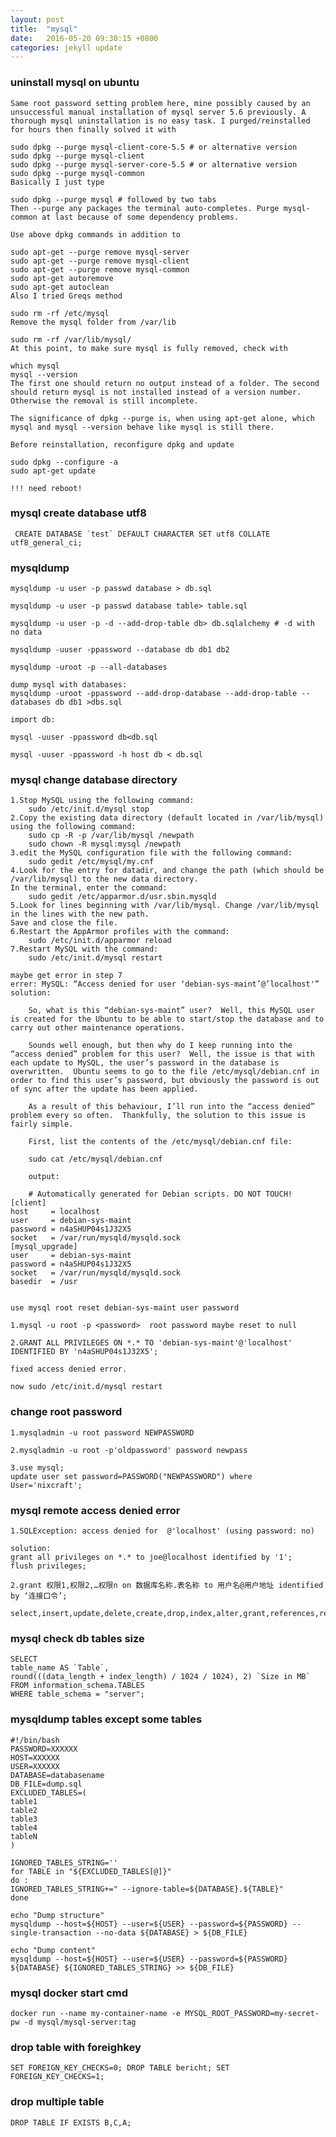```yaml
---
layout: post
title:  "mysql"
date:   2016-05-20 09:30:15 +0800
categories: jekyll update
---
```


### uninstall mysql on ubuntu

    Same root password setting problem here, mine possibly caused by an unsuccessful manual installation of mysql server 5.6 previously. A thorough mysql uninstallation is no easy task. I purged/reinstalled for hours then finally solved it with

    sudo dpkg --purge mysql-client-core-5.5 # or alternative version
    sudo dpkg --purge mysql-client
    sudo dpkg --purge mysql-server-core-5.5 # or alternative version
    sudo dpkg --purge mysql-common
    Basically I just type

    sudo dpkg --purge mysql # followed by two tabs
    Then --purge any packages the terminal auto-completes. Purge mysql-common at last because of some dependency problems.

    Use above dpkg commands in addition to

    sudo apt-get --purge remove mysql-server
    sudo apt-get --purge remove mysql-client
    sudo apt-get --purge remove mysql-common
    sudo apt-get autoremove
    sudo apt-get autoclean
    Also I tried Greqs method

    sudo rm -rf /etc/mysql
    Remove the mysql folder from /var/lib

    sudo rm -rf /var/lib/mysql/
    At this point, to make sure mysql is fully removed, check with

    which mysql
    mysql --version
    The first one should return no output instead of a folder. The second should return mysql is not installed instead of a version number. Otherwise the removal is still incomplete.

    The significance of dpkg --purge is, when using apt-get alone, which mysql and mysql --version behave like mysql is still there.

    Before reinstallation, reconfigure dpkg and update

    sudo dpkg --configure -a
    sudo apt-get update

    !!! need reboot!


### mysql create database utf8

     CREATE DATABASE `test` DEFAULT CHARACTER SET utf8 COLLATE utf8_general_ci;


### mysqldump

    mysqldump -u user -p passwd database > db.sql

    mysqldump -u user -p passwd database table> table.sql

    mysqldump -u user -p -d --add-drop-table db> db.sqlalchemy # -d with no data

    mysqldump -uuser -ppassword --database db db1 db2

    mysqldump -uroot -p --all-databases

    dump mysql with databases:
    mysqldump -uroot -ppassword --add-drop-database --add-drop-table --databases db db1 >dbs.sql

    import db:

    mysql -uuser -ppassword db<db.sql

    mysql -uuser -ppassword -h host db < db.sql


### mysql change database directory

    1.Stop MySQL using the following command:
        sudo /etc/init.d/mysql stop
    2.Copy the existing data directory (default located in /var/lib/mysql) using the following command:
        sudo cp -R -p /var/lib/mysql /newpath
        sudo chown -R mysql:mysql /newpath
    3.edit the MySQL configuration file with the following command:
        sudo gedit /etc/mysql/my.cnf
    4.Look for the entry for datadir, and change the path (which should be /var/lib/mysql) to the new data directory.
    In the terminal, enter the command:
        sudo gedit /etc/apparmor.d/usr.sbin.mysqld
    5.Look for lines beginning with /var/lib/mysql. Change /var/lib/mysql in the lines with the new path.
    Save and close the file.
    6.Restart the AppArmor profiles with the command:
        sudo /etc/init.d/apparmor reload
    7.Restart MySQL with the command:
        sudo /etc/init.d/mysql restart

    maybe get error in step 7
    errer: MySQL: “Access denied for user ‘debian-sys-maint’@’localhost'”
    solution:

        So, what is this “debian-sys-maint” user?  Well, this MySQL user is created for the Ubuntu to be able to start/stop the database and to carry out other maintenance operations.

        Sounds well enough, but then why do I keep running into the “access denied” problem for this user?  Well, the issue is that with each update to MySQL, the user’s password in the database is overwritten.  Ubuntu seems to go to the file /etc/mysql/debian.cnf in order to find this user’s password, but obviously the password is out of sync after the update has been applied.

        As a result of this behaviour, I’ll run into the “access denied” problem every so often.  Thankfully, the solution to this issue is fairly simple.

        First, list the contents of the /etc/mysql/debian.cnf file:

        sudo cat /etc/mysql/debian.cnf

        output:

        # Automatically generated for Debian scripts. DO NOT TOUCH!
    [client]
    host     = localhost
    user     = debian-sys-maint
    password = n4aSHUP04s1J32X5
    socket   = /var/run/mysqld/mysqld.sock
    [mysql_upgrade]
    user     = debian-sys-maint
    password = n4aSHUP04s1J32X5
    socket   = /var/run/mysqld/mysqld.sock
    basedir  = /usr


    use mysql root reset debian-sys-maint user password

    1.mysql -u root -p <password>  root password maybe reset to null

    2.GRANT ALL PRIVILEGES ON *.* TO 'debian-sys-maint'@'localhost' IDENTIFIED BY 'n4aSHUP04s1J32X5';

    fixed access denied error.

    now sudo /etc/init.d/mysql restart


### change root password

    1.mysqladmin -u root password NEWPASSWORD

    2.mysqladmin -u root -p'oldpassword' password newpass

    3.use mysql;
    update user set password=PASSWORD("NEWPASSWORD") where User='nixcraft';


### mysql remote access denied error

    1.SQLException: access denied for  @'localhost' (using password: no)

    solution:
    grant all privileges on *.* to joe@localhost identified by '1';
    flush privileges;

    2.grant 权限1,权限2,…权限n on 数据库名称.表名称 to 用户名@用户地址 identified by ‘连接口令’;

    select,insert,update,delete,create,drop,index,alter,grant,references,reload,shutdown,process,file


### mysql check db tables size

    SELECT
    table_name AS `Table`,
    round(((data_length + index_length) / 1024 / 1024), 2) `Size in MB`
    FROM information_schema.TABLES
    WHERE table_schema = "server";


### mysqldump tables except some tables

    #!/bin/bash
    PASSWORD=XXXXXX
    HOST=XXXXXX
    USER=XXXXXX
    DATABASE=databasename
    DB_FILE=dump.sql
    EXCLUDED_TABLES=(
    table1
    table2
    table3
    table4
    tableN
    )

    IGNORED_TABLES_STRING=''
    for TABLE in "${EXCLUDED_TABLES[@]}"
    do :
    IGNORED_TABLES_STRING+=" --ignore-table=${DATABASE}.${TABLE}"
    done

    echo "Dump structure"
    mysqldump --host=${HOST} --user=${USER} --password=${PASSWORD} --single-transaction --no-data ${DATABASE} > ${DB_FILE}

    echo "Dump content"
    mysqldump --host=${HOST} --user=${USER} --password=${PASSWORD} ${DATABASE} ${IGNORED_TABLES_STRING} >> ${DB_FILE}

### mysql docker start cmd

    docker run --name my-container-name -e MYSQL_ROOT_PASSWORD=my-secret-pw -d mysql/mysql-server:tag


### drop table with foreighkey

    SET FOREIGN_KEY_CHECKS=0; DROP TABLE bericht; SET FOREIGN_KEY_CHECKS=1;

### drop multiple table 

    DROP TABLE IF EXISTS B,C,A;
